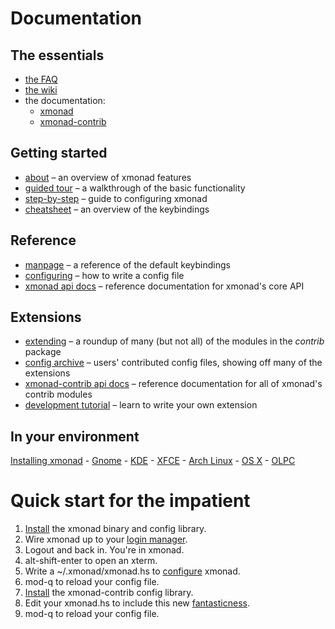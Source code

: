 ---
---

# Documentation

<div class="row">
<div class="col-lg" markdown="1">

## The essentials

*   [the FAQ](https://wiki.haskell.org/Xmonad/Frequently_asked_questions)
*   [the wiki](https://wiki.haskell.org/Xmonad)
*   the documentation:
    *    [xmonad](https://hackage.haskell.org/package/xmonad)
    *    [xmonad-contrib](https://hackage.haskell.org/package/xmonad-contrib)

## Getting started

* [about](about.html) – an overview of xmonad features
* [guided tour](tour.html) – a walkthrough of the basic functionality
* [step-by-step](https://github.com/xmonad/xmonad/blob/master/TUTORIAL.md) – guide to configuring xmonad
* [cheatsheet](./images/cheat/xmbindings.png) – an overview of the keybindings

## Reference

* [manpage](manpage.html) – a reference of the default keybindings
* [configuring](https://hackage.haskell.org/package/xmonad-contrib/docs/XMonad-Doc-Configuring.html) – how to write a config file
* [xmonad api docs](https://hackage.haskell.org/package/xmonad) – reference documentation for xmonad's core API

## Extensions

* [extending](https://hackage.haskell.org/package/xmonad-contrib/docs/XMonad-Doc-Extending.html) – a roundup of many (but not all) of the modules in the _contrib_ package
* [config archive](https://wiki.haskell.org/Xmonad/Config_archive) – users' contributed config files, showing off many of the extensions
* [xmonad-contrib api docs](https://hackage.haskell.org/package/xmonad-contrib) – reference documentation for all of xmonad's contrib modules
* [development tutorial](https://wiki.haskell.org/Xmonad/xmonad_development_tutorial) – learn to write your own extension

## In your environment

[Installing xmonad](install-instructions.md) - [Gnome](https://wiki.haskell.org/Xmonad/Using_xmonad_in_Gnome) - [KDE](https://wiki.haskell.org/Xmonad/Using_xmonad_in_KDE) - [XFCE](https://wiki.haskell.org/Xmonad/Using_xmonad_in_XFCE) - [Arch Linux](https://wiki.archlinux.org/index.php/XMonad) - [OS X](https://wiki.haskell.org/Xmonad/Using_xmonad_on_Apple_OSX) - [OLPC](https://wiki.haskell.org/Xmonad/Using_xmonad_on_OLPC_XO)

</div>
<div class="col-lg" markdown="1">

# Quick start for the impatient

1.  [Install](download.html) the xmonad binary and config library.
2.  Wire xmonad up to your [login manager](https://wiki.haskell.org/Xmonad/Frequently_asked_questions#How_can_I_use_xmonad_with_a_display_manager.3F_.28xdm.2C_kdm.2C_gdm.29).
3.  Logout and back in.  You're in xmonad.
4.  alt-shift-enter to open an xterm.
5.  Write a ~/.xmonad/xmonad.hs to [configure](https://github.com/xmonad/xmonad/blob/master/TUTORIAL.md) xmonad.
6.  mod-q to reload your config file.
7.  [Install](download.html) the xmonad-contrib config library.
8.  Edit your xmonad.hs to include this new [fantasticness](https://wiki.haskell.org/Xmonad/Config_archive).
9.  mod-q to reload your config file.

</div>
</div>
